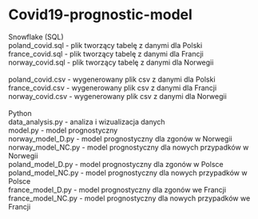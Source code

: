 # Covid19-prognostic-model

Snowflake (SQL)  <br />
poland_covid.sql - plik tworzący tabelę z danymi dla Polski<br />
france_covid.sql - plik tworzący tabelę z danymi dla Francji<br />
norway_covid.sql - plik tworzący tabelę z danymi dla Norwegii<br />
<br />
poland_covid.csv - wygenerowany plik csv z danymi dla Polski<br />
france_covid.csv - wygenerowany plik csv z danymi dla Francji<br />
norway_covid.csv - wygenerowany plik csv z danymi dla Norwegii<br />
<br />
Python<br />
data_analysis.py - analiza i wizualizacja danych<br />
model.py - model prognostyczny<br />
norway_model_D.py - model prognostyczny dla zgonów w Norwegii<br />
norway_model_NC.py - model prognostyczny dla nowych przypadków w Norwegii<br />
poland_model_D.py - model prognostyczny dla zgonów w Polsce<br />
poland_model_NC.py - model prognostyczny dla nowych przypadków w Polsce<br />
france_model_D.py - model prognostyczny dla zgonów we Francji<br />
france_model_NC.py - model prognostyczny dla nowych przypadków we Francji<br />
